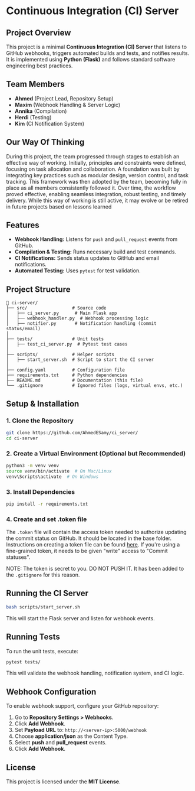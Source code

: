 # Continuous Integration (CI) Server

## Project Overview
This project is a minimal **Continuous Integration (CI) Server** that listens to GitHub webhooks, triggers automated builds and tests, and notifies results. It is implemented using **Python (Flask)** and follows standard software engineering best practices.

## Team Members
- **Ahmed** (Project Lead, Repository Setup)
- **Maxim** (Webhook Handling & Server Logic)
- **Annika** (Compilation)
- **Herdi** (Testing)
- **Kim** (CI Notification System)

## **Our Way Of Thinking** 

During this project, the team progressed through stages to establish an effective way of working. Initially, principles and constraints were defined, focusing on task allocation and collaboration. A foundation was built by integrating key practices such as modular design, version control, and task tracking. This framework was then adopted by the team, becoming fully in place as all members consistently followed it. Over time, the workflow proved effective, enabling seamless integration, robust testing, and timely delivery. While this way of working is still active, it may evolve or be retired in future projects based on lessons learned


## Features
- **Webhook Handling:** Listens for `push` and `pull_request` events from GitHub.
- **Compilation & Testing:** Runs necessary build and test commands.
- **CI Notifications:** Sends status updates to GitHub and email notifications.
- **Automated Testing:** Uses `pytest` for test validation.

## Project Structure
```
📂 ci-server/
├── src/                 # Source code
│   ├── ci_server.py      # Main Flask app
│   ├── webhook_handler.py  # Webhook processing logic
│   ├── notifier.py       # Notification handling (commit status/email)
│
├── tests/               # Unit tests
│   ├── test_ci_server.py  # Pytest test cases
│
├── scripts/             # Helper scripts
│   ├── start_server.sh  # Script to start the CI server
│
├── config.yaml          # Configuration file
├── requirements.txt     # Python dependencies
├── README.md            # Documentation (this file)
└── .gitignore           # Ignored files (logs, virtual envs, etc.)
```

## Setup & Installation
### **1. Clone the Repository**
```sh
git clone https://github.com/AhmedESamy/ci_server/
cd ci-server
```

### **2. Create a Virtual Environment** (Optional but Recommended)
```sh
python3 -m venv venv
source venv/bin/activate  # On Mac/Linux
venv\Scripts\activate  # On Windows
```

### **3. Install Dependencies**
```sh
pip install -r requirements.txt
```

### **4. Create and set .token file**
The `.token` file will contain the access token needed to authorize updating the commit status on GitHub. 
It should be located in the base folder.
Instructions on creating a token file can be found [here](https://github.com/settings/tokens). 
If you're using a fine-grained token, it needs to be given "write" access to "Commit statuses".

NOTE: The token is secret to you. DO NOT PUSH IT. It has been added to the `.gitignore` for this reason.

## Running the CI Server
```sh
bash scripts/start_server.sh
```
This will start the Flask server and listen for webhook events.

## Running Tests
To run the unit tests, execute:
```sh
pytest tests/
```
This will validate the webhook handling, notification system, and CI logic.

## Webhook Configuration
To enable webhook support, configure your GitHub repository:
1. Go to **Repository Settings > Webhooks**.
2. Click **Add Webhook**.
3. Set **Payload URL** to: `http://<server-ip>:5000/webhook`
4. Choose **application/json** as the Content Type.
5. Select **push** and **pull_request** events.
6. Click **Add Webhook**.

## License
This project is licensed under the **MIT License**.

